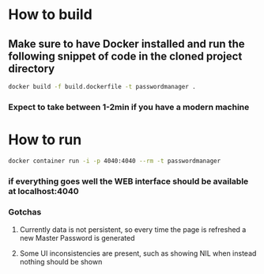 

# How to build

## Make sure to have Docker installed and run the following snippet of code in the cloned project directory

``` bash
docker build -f build.dockerfile -t passwordmanager .
```

### Expect to take between 1-2min if you have a modern machine

# How to run

``` bash
docker container run -i -p 4040:4040 --rm -t passwordmanager
```

### if everything goes well the WEB interface should be available at localhost:4040

### Gotchas

1.  Currently data is not persistent, so every time the page is
    refreshed a new Master Password is generated

2.  Some UI inconsistencies are present, such as showing NIL when
    instead nothing should be shown
